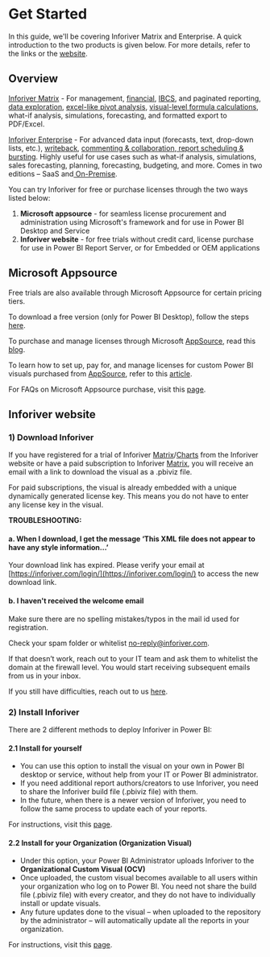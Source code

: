 # Get Started

In this guide, we'll be covering Inforiver Matrix and Enterprise. A quick introduction to the two products is given below. For more details, refer to the links or the [website](https://inforiver.com/).

## Overview

[Inforiver Matrix](https://inforiver.com/matrix/) - For management, [financial](https://inforiver.com/financial-reports-powerbi/), [IBCS](https://inforiver.com/ibcs-reports-powerbi/), and paginated reporting, [data exploration](https://inforiver.com/explore-data-powerbi/), [excel-like pivot analysis](https://inforiver.com/excel-like-pivot-analysis-powerbi/), [visual-level formula calculations](https://inforiver.com/visual-calculations-powerbi/), what-if analysis, simulations, forecasting, and formatted export to PDF/Excel.

[Inforiver Enterprise](https://inforiver.com/enterprise/) - For advanced data input (forecasts, text, drop-down lists, etc.), [writeback](https://inforiver.com/writeback-powerbi/), [commenting & collaboration](https://inforiver.com/collaborate-powerbi/),[ report scheduling & bursting](https://inforiver.com/schedule-reports-powerbi/). Highly useful for use cases such as what-if analysis, simulations, sales forecasting, planning, forecasting, budgeting, and more. Comes in two editions – SaaS and[ On-Premise](https://inforiver.com/enterprise/on-premise-vs-saas/).

You can try Inforiver for free or purchase licenses through the two ways listed below:

1. **Microsoft appsource** - for seamless license procurement and administration using Microsoft's framework and for use in Power BI Desktop and Service
2. **Inforiver website** - for free trials without credit card, license purchase for use in Power BI Report Server, or for Embedded or OEM applications

## Microsoft Appsource

Free trials are also available through Microsoft Appsource for certain pricing tiers.

To download a free version (only for Power BI Desktop), follow the steps [here](https://learn.microsoft.com/en-us/power-bi/developer/visuals/import-visual).

To purchase and manage licenses through Microsoft [AppSource](https://appsource.microsoft.com/marketplace/apps?page=1\&product=power-bi-visuals), read this [blog](https://powerbi.microsoft.com/en-au/blog/introducing-a-new-way-to-purchase-licensed-power-bi-visuals-and-manage-licenses-through-microsoft-platforms/).&#x20;

To learn how to set up, pay for, and manage licenses for custom Power BI visuals purchased from [AppSource](https://appsource.microsoft.com/), refer to this [article](https://learn.microsoft.com/en-us/power-bi/developer/visuals/licensing-faq).

For FAQs on Microsoft Appsource purchase, visit this [page](https://inforiver.com/microsoft-appsource-purchase-faq/).

## Inforiver website

### 1) Download Inforiver

If you have registered for a trial of Inforiver [Matrix](https://inforiver.com/trial/)/[Charts](https://inforiver.com/charts/trial/) from the Inforiver website or have a paid subscription to Inforiver [Matrix](https://inforiver.com/pricing/), you will receive an email with a link to download the visual as a .pbiviz file.

For paid subscriptions, the visual is already embedded with a unique dynamically generated license key. This means you do not have to enter any license key in the visual.

**TROUBLESHOOTING:**

#### a. When I download, I get the message ‘This XML file does not appear to have any style information…’ <a href="#headline-413-134" id="headline-413-134"></a>

Your download link has expired. Please verify your email at [https://inforiver.com/login/](https://inforiver.com/login/) to access the new download link.

#### b. I haven't received the welcome email <a href="#headline-437-2838" id="headline-437-2838"></a>

Make sure there are no spelling mistakes/typos in the mail id used for registration.

Check your spam folder or whitelist [no-reply@inforiver.com](mailto:no-reply@inforiver.com).

If that doesn’t work, reach out to your IT team and ask them to whitelist the domain at the firewall level. You would start receiving subsequent emails from us in your inbox.

If you still have difficulties, reach out to us [here](https://inforiver.com/contact-us/).

### 2) Install Inforiver

There are 2 different methods to deploy Inforiver in Power BI:

#### 2.1 Install for yourself

* You can use this option to install the visual on your own in Power BI desktop or service, without help from your IT or Power BI administrator.
* If you need additional report authors/creators to use Inforiver, you need to share the Inforiver build file (.pbiviz file) with them.
* In the future, when there is a newer version of Inforiver, you need to follow the same process to update each of your reports.

For instructions, visit this [page](https://inforiver.com/get-started/#section-651-2415).

#### 2.2 Install for your Organization (Organization Visual)

* Under this option, your Power BI Administrator uploads Inforiver to the **Organizational Custom Visual (OCV)**
* Once uploaded, the custom visual becomes available to all users within your organization who log on to Power BI. You need not share the build file (.pbiviz file) with every creator, and they do not have to individually install or update visuals.
* Any future updates done to the visual – when uploaded to the repository by the administrator – will automatically update all the reports in your organization.

For instructions, visit this [page](https://inforiver.com/get-started/#section-659-2415).
